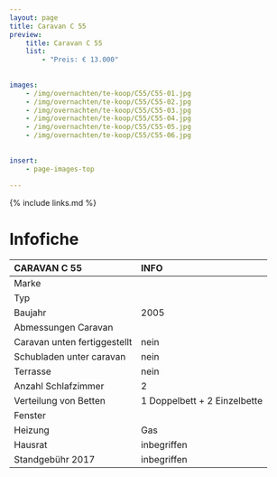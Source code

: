 ```yaml
---
layout: page
title: Caravan C 55
preview: 
    title: Caravan C 55
    list:
        - "Preis: € 13.000"
        
        
images:
    - /img/overnachten/te-koop/C55/C55-01.jpg
    - /img/overnachten/te-koop/C55/C55-02.jpg
    - /img/overnachten/te-koop/C55/C55-03.jpg
    - /img/overnachten/te-koop/C55/C55-04.jpg
    - /img/overnachten/te-koop/C55/C55-05.jpg
    - /img/overnachten/te-koop/C55/C55-06.jpg
    
    
insert:
    - page-images-top
    
---
```


{% include links.md %}



# Infofiche 

CARAVAN C 55                | INFO        | 
:---------------------------|:------------|
Marke                       |
Typ                         |
Baujahr                     |2005
Abmessungen Caravan         |
Caravan unten fertiggestellt|nein
Schubladen unter caravan    |nein
Terrasse                    |nein
Anzahl Schlafzimmer         |2
Verteilung von Betten       |1 Doppelbett + 2 Einzelbette
Fenster                     |
Heizung                     |Gas
Hausrat                     |inbegriffen
Standgebühr 2017            |inbegriffen

